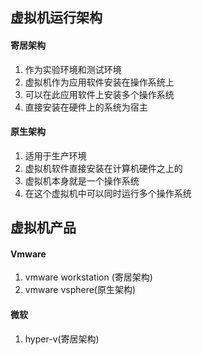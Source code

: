 ## 虚拟机运行架构

#### 寄居架构

1. 作为实验环境和测试环境
2. 虚拟机作为应用软件安装在操作系统上
3. 可以在此应用软件上安装多个操作系统
4. 直接安装在硬件上的系统为宿主

#### 原生架构

1. 适用于生产环境
2. 虚拟机软件直接安装在计算机硬件之上的
3. 虚拟机本身就是一个操作系统
4. 在这个虚拟机中可以同时运行多个操作系统

## 虚拟机产品

#### Vmware

1. vmware workstation (寄居架构)
2. vmware vsphere(原生架构)

#### 微软

1. hyper-v(寄居架构)

